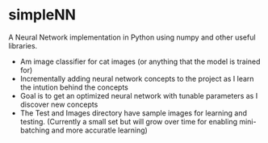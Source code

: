 # simpleNN
A Neural Network implementation in Python using numpy and other useful libraries.

- Am image classifier for cat images (or anything that the model is trained for)
- Incrementally adding neural network concepts to the project as I learn the intution behind the concepts
- Goal is to get an optimized neural network with tunable parameters as I discover new concepts
- The Test and Images directory have sample images for learning and testing. (Currently a small set but will grow over time for enabling mini-batching and more accuratle learning)

